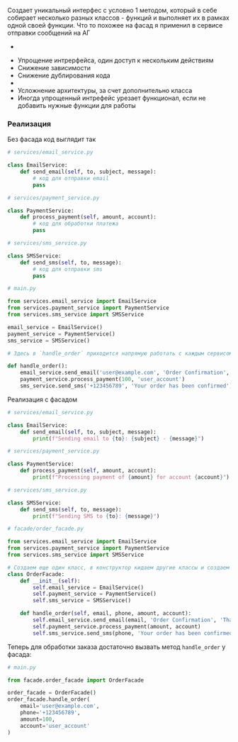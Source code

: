 Создает уникальный интерфес с условно 1 методом, который в себе собирает несколько разных классов - функций и выполняет их в рамках одной своей функции.
Что то похожее на фасад я применил в сервисе отправки сообщений на АГ

+
- Упрощение интрерфейса, один доступ к нескольким действиям
- Снижение зависимости
- Снижение дублирования кода
-
- Усложнение архитектуры, за счет дополнительно класса
- Иногда упрощенный интрефейс урезает функционал, если не добавить нужные функции для работы

### Реализация

Без фасада код выглядит так
```python
# services/email_service.py

class EmailService:
    def send_email(self, to, subject, message):
        # код для отправки email
        pass

# services/payment_service.py

class PaymentService:
    def process_payment(self, amount, account):
        # код для обработки платежа
        pass

# services/sms_service.py

class SMSService:
    def send_sms(self, to, message):
        # код для отправки sms
        pass

# main.py

from services.email_service import EmailService
from services.payment_service import PaymentService
from services.sms_service import SMSService

email_service = EmailService()
payment_service = PaymentService()
sms_service = SMSService()

# Здесь в `handle_order` приходится напрямую работать с каждым сервисом, что создает зависимости и усложняет поддержку. По сути это похоже на фасад, но проблема в том что это бизнес логика усложнена.

def handle_order():
    email_service.send_email('user@example.com', 'Order Confirmation', 'Thank you for your order')
    payment_service.process_payment(100, 'user_account')
    sms_service.send_sms('+123456789', 'Your order has been confirmed')

```

Реализация с фасадом
```python
# services/email_service.py

class EmailService:
    def send_email(self, to, subject, message):
        print(f"Sending email to {to}: {subject} - {message}")

# services/payment_service.py

class PaymentService:
    def process_payment(self, amount, account):
        print(f"Processing payment of {amount} for account {account}")

# services/sms_service.py

class SMSService:
    def send_sms(self, to, message):
        print(f"Sending SMS to {to}: {message}")

# facade/order_facade.py

from services.email_service import EmailService
from services.payment_service import PaymentService
from services.sms_service import SMSService

# Создаем еще один класс, в конструктор кидаем другие классы и создаем метод, который последовательно вызывает наши методы. Реализация как выше, но все спрятано и в бизнес логике вызывается только необходимый интерфейс
class OrderFacade:
    def __init__(self):
        self.email_service = EmailService()
        self.payment_service = PaymentService()
        self.sms_service = SMSService()

    def handle_order(self, email, phone, amount, account):
        self.email_service.send_email(email, 'Order Confirmation', 'Thank you for your order')
        self.payment_service.process_payment(amount, account)
        self.sms_service.send_sms(phone, 'Your order has been confirmed')

```

Теперь для обработки заказа достаточно вызвать метод `handle_order` у фасада:

```python
# main.py

from facade.order_facade import OrderFacade

order_facade = OrderFacade()
order_facade.handle_order(
    email='user@example.com',
    phone='+123456789',
    amount=100,
    account='user_account'
)

```
